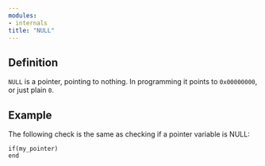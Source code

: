 ```yaml
---
modules:
- internals
title: "NULL"
---
```


## Definition

`NULL` is a pointer, pointing to nothing. In programming it points to `0x00000000`, or just plain `0`.

## Example

The following check is the same as checking if a pointer variable is NULL:

```
if(my_pointer)
end
```
